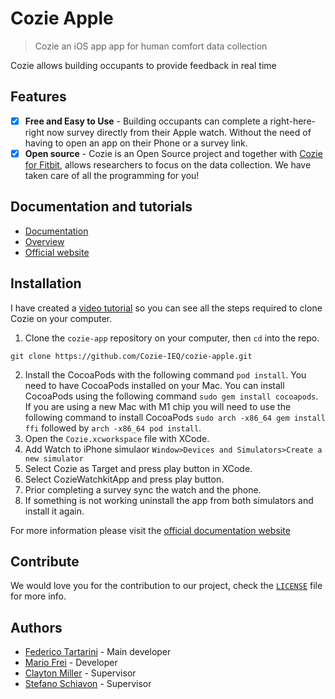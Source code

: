 # Cozie Apple
> Cozie an iOS app app for human comfort data collection 

Cozie allows building occupants to provide feedback in real time

## Features

- [x] **Free and Easy to Use** - Building occupants can complete a right-here-right now survey directly from their Apple watch. Without the need of having to open an app on their Phone or a survey link.
- [x] **Open source** - Cozie is an Open Source project and together with [Cozie for Fitbit](https://cozie-fitbit.app), allows researchers to focus on the data collection. We have taken care of all the programming for you!

## Documentation and tutorials

- [Documentation](https://www.cozie-apple.app/docs/)
- [Overview](https://www.youtube.com/watch?v=5e4FwVydYRE&t=109s)
- [Official website](https://www.cozie-apple.app/)

## Installation

I have created a [video tutorial](https://www.youtube.com/watch?v=gSNPvoGc8Zw) so you can see all the steps required to clone Cozie on your computer.

1. Clone the `cozie-app` repository on your computer, then `cd` into the repo. 

```git clone https://github.com/Cozie-IEQ/cozie-apple.git```

2. Install the CocoaPods with the following command `pod install`. You need to have CocoaPods installed on your Mac. You can install CocoaPods using the following command `sudo gem install cocoapods`. If you are using a new Mac with M1 chip you will need to use the following command to install CocoaPods `sudo arch -x86_64 gem install ffi` followed by `arch -x86_64 pod install`.
3. Open the `Cozie.xcworkspace` file with XCode.
4. Add Watch to iPhone simulaor `Window>Devices and Simulators>Create a new simulator`
5. Select Cozie as Target and press play button in XCode.
6. Select CozieWatchkitApp and press play button.
7. Prior completing a survey sync the watch and the phone.
8. If something is not working uninstall the app from both simulators and install it again.

For more information please visit the [official documentation website](https://cozie-apple.app/docs/)

## Contribute

We would love you for the contribution to our project, check the [`LICENSE`](https://github.com/cozie-app/cozie-apple/blob/master/LICENSE) file for more info.

## Authors

* [Federico Tartarini](https://github.com/FedericoTartarini) - Main developer
* [Mario Frei](https://www.linkedin.com/in/mario-frei/) - Developer
* [Clayton Miller](https://www.linkedin.com/in/claytonmiller/) - Supervisor
* [Stefano Schiavon](https://www.linkedin.com/in/stefanoschiavon/) - Supervisor
